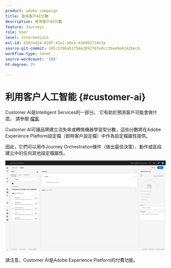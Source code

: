 ```yaml
---
product: adobe campaign
title: 善用客戶AI分數
description: 善用客戶AI分數
feature: Journeys
role: User
level: Intermediate
exl-id: b507ed24-820f-41e2-b8ce-63e992710e3a
source-git-commit: 185c2296a51f58e2092787edcc35ee9e4242bec8
workflow-type: tm+mt
source-wordcount: '105'
ht-degree: 2%

---
```


# 利用客户人工智能 {#customer-ai}

Customer AI是Intelligent Services的一部分。 它有助於預測客戶可能會做什麼。 請參閱 [檔案](https://experienceleague.adobe.com/docs/experience-platform/intelligent-services/customer-ai/overview.html).

Customer AI可讓品牌建立流失率或轉換機器學習型分數，這些分數將在Adobe Experience Platform設定檔（即時客戶設定檔）中作為設定檔屬性提供。

因此，它們可以用作Journey Orchestration條件（做出最佳決策）、動作或區段建立中的任何其他設定檔屬性。

![](../assets/customer-ai.png)

請注意，Customer AI是Adobe Experience Platform的付費功能。

